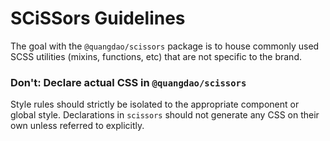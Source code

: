 # SCiSSors Guidelines

The goal with the `@quangdao/scissors` package is to house commonly used SCSS utilities (mixins, functions, etc) that are not specific to the brand.

### Don't: Declare actual CSS in `@quangdao/scissors`

Style rules should strictly be isolated to the appropriate component or global style. Declarations in `scissors` should not generate any CSS on their own unless referred to explicitly.